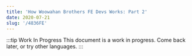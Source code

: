 ```yaml
---
title: 'How Woowahan Brothers FE Devs Works: Part 2'
date: 2020-07-21
slug: '/4836FE'
---
```


:::tip Work In Progress
This document is a work in progress. Come back later, or try other languages.
:::
